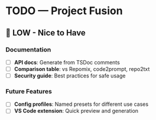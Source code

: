 # TODO — Project Fusion

## 🔵 LOW - Nice to Have

### Documentation
- [ ] **API docs**: Generate from TSDoc comments
- [ ] **Comparison table**: vs Repomix, code2prompt, repo2txt
- [ ] **Security guide**: Best practices for safe usage

### Future Features
- [ ] **Config profiles**: Named presets for different use cases
- [ ] **VS Code extension**: Quick preview and generation
